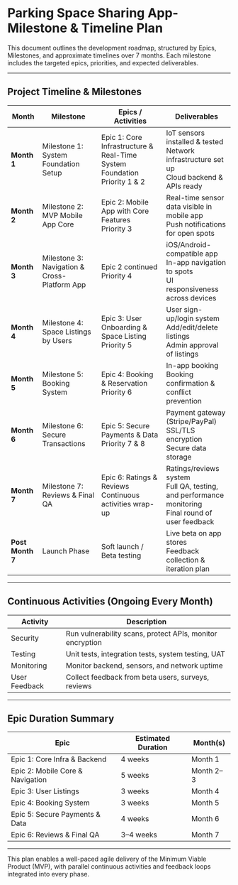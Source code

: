 # Parking Space Sharing App- Milestone & Timeline Plan

This document outlines the development roadmap, structured by Epics, Milestones, and approximate timelines over 7 months. Each milestone includes the targeted epics, priorities, and expected deliverables.

---

## Project Timeline & Milestones

| **Month** | **Milestone** | **Epics / Activities** | **Deliverables** |
|-----------|----------------|------------------------|------------------|
| **Month 1** | Milestone 1: System Foundation Setup | Epic 1: Core Infrastructure & Real-Time System Foundation <br> Priority 1 & 2 | IoT sensors installed & tested <br> Network infrastructure set up <br> Cloud backend & APIs ready |
| **Month 2** | Milestone 2: MVP Mobile App Core | Epic 2: Mobile App with Core Features <br> Priority 3 | Real-time sensor data visible in mobile app <br> Push notifications for open spots |
| **Month 3** | Milestone 3: Navigation & Cross-Platform App | Epic 2 continued <br> Priority 4 | iOS/Android-compatible app <br> In-app navigation to spots <br> UI responsiveness across devices |
| **Month 4** | Milestone 4: Space Listings by Users | Epic 3: User Onboarding & Space Listing <br> Priority 5 | User sign-up/login system <br> Add/edit/delete listings <br> Admin approval of listings |
| **Month 5** | Milestone 5: Booking System | Epic 4: Booking & Reservation <br> Priority 6 | In-app booking <br> Booking confirmation & conflict prevention |
| **Month 6** | Milestone 6: Secure Transactions | Epic 5: Secure Payments & Data <br> Priority 7 & 8 | Payment gateway (Stripe/PayPal) <br> SSL/TLS encryption <br> Secure data storage |
| **Month 7** | Milestone 7: Reviews & Final QA | Epic 6: Ratings & Reviews <br> Continuous activities wrap-up | Ratings/reviews system <br> Full QA, testing, and performance monitoring <br> Final round of user feedback |
| **Post Month 7** | Launch Phase | Soft launch / Beta testing | Live beta on app stores <br> Feedback collection & iteration plan |

---

## Continuous Activities (Ongoing Every Month)

| **Activity** | **Description** |
|--------------|-----------------|
| Security | Run vulnerability scans, protect APIs, monitor encryption |
| Testing | Unit tests, integration tests, system testing, UAT |
| Monitoring | Monitor backend, sensors, and network uptime |
| User Feedback | Collect feedback from beta users, surveys, reviews |

---

## Epic Duration Summary

| **Epic** | **Estimated Duration** | **Month(s)** |
|----------|------------------------|--------------|
| Epic 1: Core Infra & Backend | 4 weeks | Month 1 |
| Epic 2: Mobile Core & Navigation | 5 weeks | Month 2–3 |
| Epic 3: User Listings | 3 weeks | Month 4 |
| Epic 4: Booking System | 3 weeks | Month 5 |
| Epic 5: Secure Payments & Data | 4 weeks | Month 6 |
| Epic 6: Reviews & Final QA | 3–4 weeks | Month 7 |

---

This plan enables a well-paced agile delivery of the Minimum Viable Product (MVP), with parallel continuous activities and feedback loops integrated into every phase.
